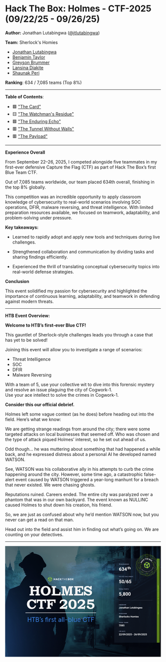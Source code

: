 # Hack The Box: Holmes - CTF-2025 (09/22/25 - 09/26/25)

**Author:** Jonathan Lutabingwa ([@jtlutabingwa](https://github.com/jtlutabingwa))

**Team:** Sherlock's Homies
- [Jonathan Lutabingwa](https://www.linkedin.com/in/jonathan-lutabingwa/)  
- [Benjamin Taylor](https://www.linkedin.com/in/btayl106/)  
- [Greyson Brummer](https://www.linkedin.com/in/greyson-brummer-b82119301/)  
- [Lansina Diakite](https://www.linkedin.com/in/lansina-diakite-7a673b202/)  
- [Shaunak Peri](https://www.linkedin.com/in/shaunak-peri-315744245/)

**Ranking**: 634 / 7,085 teams (Top 8%)

---

**Table of Contents**:
- 🟩 ["The Card"](./holmes_the_card.md)
- 🟨 ["The Watchman's Residue"](./holmes_watchmans_residue.md)
- 🟩 ["The Enduring Echo"](./holmes_enduring_echo.md)
- 🟥 ["The Tunnel Without Walls"](./holmes_the_tunnel_without_walls.md)
- 🟥 ["The Payload"](./holmes_the_payload.md)
  
---

**Experience Overall**

From September 22–26, 2025, I competed alongside five teammates in my first-ever defensive Capture the Flag (CTF) as part of Hack The Box’s first Blue Team CTF.

Out of 7,085 teams worldwide, our team placed 634th overall, finishing in the top 8% globally.


This competition was an incredible opportunity to apply classroom knowledge of cybersecurity to real-world scenarios involving SOC operations,
DFIR, malware reversing, and threat intelligence. With limited preparation resources available, we focused on teamwork, adaptability, and problem-solving under pressure.

**Key takeaways:**

- Learned to rapidly adopt and apply new tools and techniques during live challenges.

- Strengthened collaboration and communication by dividing tasks and sharing findings efficiently.

- Experienced the thrill of translating conceptual cybersecurity topics into real-world defense strategies.

**Conclusion**

This event solidified my passion for cybersecurity and highlighted the importance of continuous learning, adaptability, and teamwork in defending against modern threats.

---

**HTB Event Overview:**

**Welcome to HTB’s first-ever Blue CTF!**

This gauntlet of Sherlock-style challenges leads you through a case that has yet to be solved! 

Joining this event will allow you to investigate a range of scenarios: 

- Threat Intelligence
- SOC
- DFIR
- Malware Reversing 

With a team of 5, use your collective wit to dive into this forensic mystery and resolve an issue plaguing the city of Cogwork-1.  
Use your ace intellect to solve the crimes in Cogwork-1.


**Consider this our official debrief.**

Holmes left some vague context (as he does) before heading out into the field. Here’s what we know: 

We are getting strange readings from around the city; there were some targeted attacks on local businesses that seemed off. Who was chosen and the type of attack piqued Holmes’ interest, so he set out ahead of us. 

Odd though… he was muttering about something that had happened a while back, and he expressed distress about a personal AI he developed named WATSON. 

See, WATSON was his collaborative ally in his attempts to curb the crime happening around the city. However, some time ago, a catastrophic false-alert event caused by WATSON triggered a year-long manhunt for a breach that never existed. We were chasing ghosts.  

Reputations ruined. Careers ended. The entire city was paralyzed over a phantom that was in our own backyard. The event known as NULLINC caused Holmes to shut down his creation, his friend. 

So, we are just as confused about why he’d mention WATSON now, but you never can get a read on that man. 

Head out into the field and assist him in finding out what’s going on. We are counting on your detectives.  

--- 

![Certificate - Sherlock's Homies](images/HolmesCTF2025Certificate.png)
